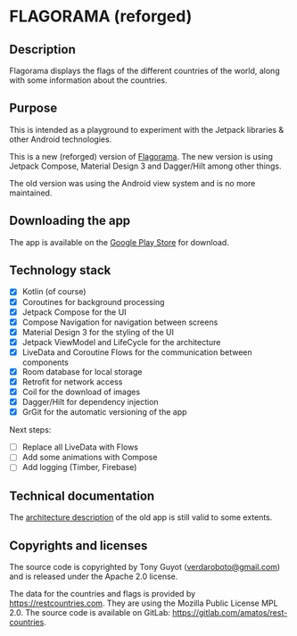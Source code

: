 # FLAGORAMA (reforged)

## Description

Flagorama displays the flags of the different countries of the world, along with some information about the
countries.

## Purpose

This is intended as a playground to experiment with the Jetpack libraries & other Android 
technologies.

This is a new (reforged) version of [Flagorama](https://github.com/TonyGuyot/flagorama-app). The new
version is using Jetpack Compose, Material Design 3 and Dagger/Hilt among other things.

The old version was using the Android view system and is no more maintained.

## Downloading the app

The app is available on the [Google Play Store](https://play.google.com/store/apps/details?id=io.github.tonyguyot.flagorama) 
for download.

## Technology stack

- [x] Kotlin (of course)
- [x] Coroutines for background processing
- [x] Jetpack Compose for the UI
- [x] Compose Navigation for navigation between screens
- [x] Material Design 3 for the styling of the UI
- [x] Jetpack ViewModel and LifeCycle for the architecture
- [x] LiveData and Coroutine Flows for the communication between components
- [x] Room database for local storage
- [x] Retrofit for network access
- [x] Coil for the download of images
- [x] Dagger/Hilt for dependency injection
- [x] GrGit for the automatic versioning of the app

Next steps:

- [ ] Replace all LiveData with Flows
- [ ] Add some animations with Compose
- [ ] Add logging (Timber, Firebase)

## Technical documentation

The [architecture description](https://github.com/TonyGuyot/flagorama-app/blob/master/doc/architecture.md) 
of the old app is still valid to some extents.

## Copyrights and licenses

The source code is copyrighted by Tony Guyot (verdaroboto@gmail.com) and is released under the 
Apache 2.0 license.

The data for the countries and flags is provided by <https://restcountries.com>. They are using the
Mozilla Public License MPL 2.0. The source code is available on GitLab: 
<https://gitlab.com/amatos/rest-countries>.

